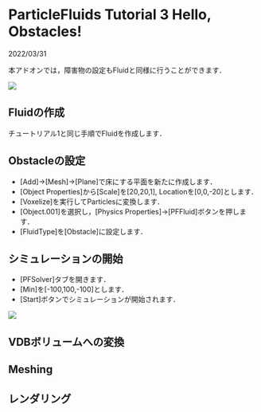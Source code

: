 # ParticleFluids Tutorial 3 Hello, Obstacles!

2022/03/31 

本アドオンでは，障害物の設定もFluidと同様に行うことができます．

[![](https://img.youtube.com/vi/ZdV1nFPjT_k/0.jpg)](https://www.youtube.com/watch?v=ZdV1nFPjT_k)

## Fluidの作成
チュートリアル1と同じ手順でFluidを作成します．

## Obstacleの設定

- [Add]->[Mesh]->[Plane]で床にする平面を新たに作成します．
- [Object Properties]から[Scale]を[20,20,1], Locationを[0,0,-20]とします．
- [Voxelize]を実行してParticlesに変換します．
- [Object.001]を選択し，[Physics Properties]->[PFFluid]ボタンを押します．
- [FluidType]を[Obstacle]に設定します．

## シミュレーションの開始
 - [PFSolver]タブを開きます．
 - [Min]を[-100,100,-100]とします．
 - [Start]ボタンでシミュレーションが開始されます．
 
[![](https://img.youtube.com/vi/FxPfhIqnM1U/0.jpg)](https://www.youtube.com/watch?v=FxPfhIqnM1U)

## VDBボリュームへの変換

## Meshing

## レンダリング
